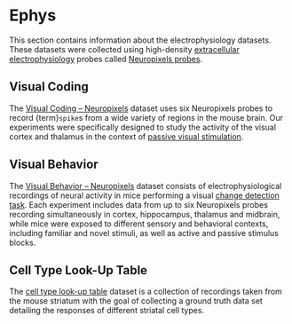 # Ephys

This section contains information about the electrophysiology datasets. These datasets
were collected using high-density [extracellular electrophysiology](Neuropixels-electrophysiology) probes called [Neuropixels probes](neuropixels-description). 

## Visual Coding

The [Visual Coding – Neuropixels](vcnp) dataset uses six Neuropixels probes to record {term}`spike`s from
a wide variety of regions in the mouse brain. Our experiments were specifically designed to
study the activity of the visual cortex and thalamus in the context of [passive visual stimulation](visual-stimuli-list). 

## Visual Behavior

The [Visual Behavior – Neuropixels](VB-Neuropixels) dataset consists of electrophysiological recordings of neural activity in mice performing a visual [change detection task](change_detection_task). Each experiment includes data from up to six Neuropixels probes recording simultaneously in cortex, hippocampus, thalamus and midbrain, while mice were exposed to different sensory and behavioral contexts, including familiar and novel stimuli, as well as active and passive stimulus blocks.

## Cell Type Look-Up Table

The [cell type look-up table](ctlut-background) dataset is a collection of recordings taken from the mouse striatum with the goal of collecting a ground truth data set detailing the responses of different striatal cell types.
